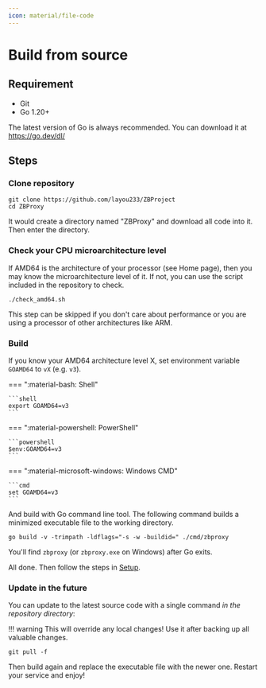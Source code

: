```yaml
---
icon: material/file-code
---
```


# Build from source

## Requirement

- Git
- Go 1.20+

The latest version of Go is always recommended. You can download it at https://go.dev/dl/

## Steps

### Clone repository

```shell
git clone https://github.com/layou233/ZBProject
cd ZBProxy
```

It would create a directory named "ZBProxy" and download all code into it. Then enter the directory.

### Check your CPU microarchitecture level

If AMD64 is the architecture of your processor (see Home page), then you may know the microarchitecture level of it.
If not, you can use the script included in the repository to check.
```shell
./check_amd64.sh
```
This step can be skipped if you don't care about performance or you are using a processor of other architectures like ARM.

### Build

If you know your AMD64 architecture level X, set environment variable `GOAMD64` to `vX` (e.g. `v3`).


=== ":material-bash: Shell"

    ```shell
    export GOAMD64=v3
    ```

=== ":material-powershell: PowerShell"

    ```powershell
    $env:GOAMD64=v3
    ```

=== ":material-microsoft-windows: Windows CMD"

    ```cmd
    set GOAMD64=v3
    ```

And build with Go command line tool. The following command builds a minimized executable file to the working directory.

```shell
go build -v -trimpath -ldflags="-s -w -buildid=" ./cmd/zbproxy
```

You'll find `zbproxy` (or `zbproxy.exe` on Windows) after Go exits.

All done. Then follow the steps in [Setup](../setup).

### Update in the future

You can update to the latest source code with a single command *in the repository directory*:

!!! warning 
    This will override any local changes! Use it after backing up all valuable changes.

```shell
git pull -f
```

Then build again and replace the executable file with the newer one. Restart your service and enjoy!
